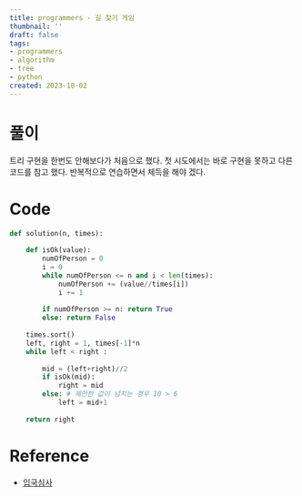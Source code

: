 ```yaml
---
title: programmers - 길 찾기 게임
thumbnail: ''
draft: false
tags:
- programmers
- algorithm
- tree
- python
created: 2023-10-02
---
```


# 풀이

트리 구현을 한번도 안해보다가 처음으로 했다. 첫 시도에서는 바로 구현을 못하고 다른 코드를 참고 했다. 반복적으로 연습하면서 체득을 해야 겠다.

# Code

````python
def solution(n, times):
    
    def isOk(value):
        numOfPerson = 0
        i = 0
        while numOfPerson <= n and i < len(times):
            numOfPerson += (value//times[i])
            i += 1
    
        if numOfPerson >= n: return True
        else: return False
    
    times.sort()
    left, right = 1, times[-1]*n
    while left < right :
        
        mid = (left+right)//2
        if isOk(mid): 
            right = mid
        else: # 제안한 값이 넘치는 경우 10 > 6
            left = mid+1
    
    return right
````

# Reference

* [입국심사](https://programmers.co.kr/learn/courses/30/lessons/43238)
